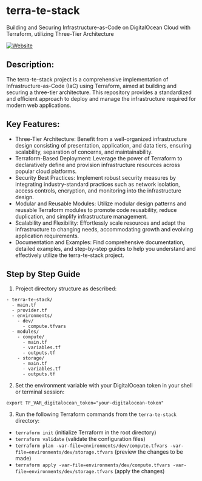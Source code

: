 # terra-te-stack
Building and Securing Infrastructure-as-Code on DigitalOcean Cloud with Terraform, utilizing Three-Tier Architecture

[![Website](https://github.com/dejain4/terra-te-stack/actions/workflows/jekyll-gh-pages.yml/badge.svg)](https://github.com/dejain4/terra-te-stack/actions/workflows/jekyll-gh-pages.yml)

## Description: 
The terra-te-stack project is a comprehensive implementation of Infrastructure-as-Code (IaC) using Terraform, aimed at building and securing a three-tier architecture. This repository provides a standardized and efficient approach to deploy and manage the infrastructure required for modern web applications.

## Key Features:
- Three-Tier Architecture: Benefit from a well-organized infrastructure design consisting of presentation, application, and data tiers, ensuring scalability, separation of concerns, and maintainability.
- Terraform-Based Deployment: Leverage the power of Terraform to declaratively define and provision infrastructure resources across popular cloud platforms.
- Security Best Practices: Implement robust security measures by integrating industry-standard practices such as network isolation, access controls, encryption, and monitoring into the infrastructure design.
- Modular and Reusable Modules: Utilize modular design patterns and reusable Terraform modules to promote code reusability, reduce duplication, and simplify infrastructure management.
- Scalability and Flexibility: Effortlessly scale resources and adapt the infrastructure to changing needs, accommodating growth and evolving application requirements.
- Documentation and Examples: Find comprehensive documentation, detailed examples, and step-by-step guides to help you understand and effectively utilize the terra-te-stack project.

## Step by Step Guide 

1. Project directory structure as described:

```
- terra-te-stack/
  - main.tf
  - provider.tf
  - environments/
    - dev/
      - compute.tfvars
  - modules/
    - compute/
      - main.tf
      - variables.tf
      - outputs.tf
    - storage/
      - main.tf
      - variables.tf
      - outputs.tf
```

2. Set the environment variable with your DigitalOcean token in your shell or terminal session:

```shell
export TF_VAR_digitalocean_token="your-digitalocean-token"
```

3. Run the following Terraform commands from the `terra-te-stack` directory:

- `terraform init` (initialize Terraform in the root directory)
- `terraform validate` (validate the configuration files)
- `terraform plan -var-file=environments/dev/compute.tfvars -var-file=environments/dev/storage.tfvars` (preview the changes to be made)
- `terraform apply -var-file=environments/dev/compute.tfvars -var-file=environments/dev/storage.tfvars` (apply the changes)
